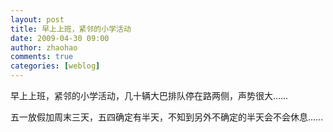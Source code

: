 ```yaml
---
layout: post
title: 早上上班，紧邻的小学活动
date: 2009-04-30 09:00
author: zhaohao
comments: true
categories: [weblog]
---
```

早上上班，紧邻的小学活动，几十辆大巴排队停在路两侧，声势很大……

五一放假加周末三天，五四确定有半天，不知到另外不确定的半天会不会休息……
